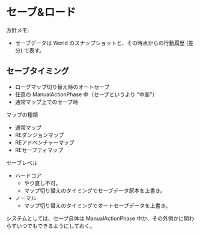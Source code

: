 セーブ&ロード
==========

方針メモ:

- セーブデータは World のスナップショットと、その時点からの行動履歴 (差分) で表す。


セーブタイミング
----------
- ローグマップ切り替え時のオートセーブ
- 任意の ManualActionPhase 中（セーブというより "中断"）
- 通常マップ上でのセーブ時


マップの種類
- 通常マップ
- REダンジョンマップ
- REアドベンチャーマップ
- REセーフティマップ

セーブレベル
- ハードコア
    - やり直し不可。
    - マップ切り替えのタイミングでセーブデータ原本を上書き。
- ノーマル
    - マップ切り替えのタイミングでオートセーブデータを上書き。

システムとしては、セーブ自体は ManualActionPhase 中か、その外側かに関わらずいつでもできるようにしておく。




